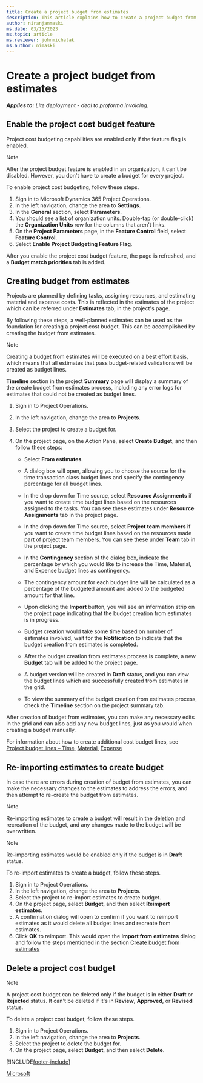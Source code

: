 ```yaml
---
title: Create a project budget from estimates
description: This article explains how to create a project budget from estimates.
author: niranjanmaski
ms.date: 03/15/2023
ms.topic: article
ms.reviewer: johnmichalak
ms.author: nimaski
---
```


# Create a project budget from estimates

**_Applies to:_** _Lite deployment - deal to proforma invoicing._

## Enable the project cost budget feature

Project cost budgeting capabilities are enabled only if the feature flag is enabled.

> [!NOTE]
> After the project budget feature is enabled in an organization, it can't be disabled. However, you don't have to create a budget for every project.

To enable project cost budgeting, follow these steps.

1. Sign in to Microsoft Dynamics 365 Project Operations.
1. In the left navigation, change the area to **Settings**.
1. In the **General** section, select **Parameters**.
1. You should see a list of organization units. Double-tap (or double-click) the **Organization Units** row for the columns that aren't links.
1. On the **Project Parameters** page, in the **Feature Control** field, select **Feature Control**.
1. Select **Enable Project Budgeting Feature Flag**.

After you enable the project cost budget feature, the page is refreshed, and a **Budget match priorities** tab is added.

## Creating budget from estimates

Projects are planned by defining tasks, assigning resources, and estimating material and expense costs. This is reflected in the estimates of the project which can be referred under **Estimates** tab, in the project's page. 

By following these steps, a well-planned estimates can be used as the foundation for creating a project cost budget. This can be accomplished by creating the budget from estimates. 

> [!NOTE]
> Creating a budget from estimates will be executed on a best effort basis, which means that all estimates that pass budget-related validations will be created as budget lines. 
> 
> **Timeline** section in the project **Summary** page will display a summary of the create budget from estimates process, including any error logs for estimates that could not be created as budget lines.

1. Sign in to Project Operations.
1. In the left navigation, change the area to **Projects**.
1. Select the project to create a budget for.
1. On the project page, on the Action Pane, select **Create Budget**, and then follow these steps:

    - Select **From estimates**. 
    
    - A dialog box will open, allowing you to choose the source for the time transaction class budget lines and specify the contingency percentage for all budget lines.
    
    - In the drop down for Time source, select **Resource Assignments** if you want to create time budget lines based on the resources assigned to the tasks. You can see these estimates under **Resource Assignments** tab in the project page. 
    
    - In the drop down for Time source, select **Project team members** if you want to create time budget lines based on the resources made part of project team members. You can see these under **Team** tab in the project page. 
    
    - In the **Contingency** section of the dialog box, indicate the percentage by which you would like to increase the Time, Material, and Expense budget lines as contingency.
    
    - The contingency amount for each budget line will be calculated as a percentage of the budgeted amount and added to the budgeted amount for that line.
    
    - Upon clicking the **Import** button, you will see an information strip on the project page indicating that the budget creation from estimates is in progress.
         
    - Budget creation would take some time based on number of estimates involved, wait for the **Notification** to indicate that the budget creation from estimates is completed.
    
    - After the budget creation from estimates process is complete, a new **Budget** tab will be added to the project page. 
    
    - A budget version will be created in **Draft** status, and you can view the budget lines which are successfully created from estimates in the grid.
    
    - To view the summary of the budget creation from estimates process, check the **Timeline** section on the project summary tab.
    
       
After creation of budget from estimates, you can make any necessary edits in the grid and can also add any new budget lines, just as you would when creating a budget manually.

For information about how to create additional cost budget lines, see [Project budget lines – Time](project-cost-time-budget-line.md), [Material](project-cost-material-budget-line.md), [Expense](project-cost-expense-budget-line.md)


## Re-importing estimates to create budget

In case there are errors during creation of budget from estimates, you can make the necessary changes to the estimates to address the errors, and then attempt to re-create the budget from estimates.

> [!NOTE]
> Re-importing estimates to create a budget will result in the deletion and recreation of the budget, and any changes made to the budget will be overwritten.

> [!NOTE]
> Re-importing estimates would be enabled only if the budget is in **Draft** status.

To re-import estimates to create a budget, follow these steps.

1. Sign in to Project Operations.
1. In the left navigation, change the area to **Projects**.
1. Select the project to re-import estimates to create budget.
1. On the project page, select **Budget**, and then select **Reimport estimates**.
1. A confirmation dialog will open to confirm if you want to reimport estimates as it would delete all budget lines and recreate from estimates.
1. Click **OK** to reimport. This would open the **Import from estimates** dialog and follow the steps mentioned in the section [Create budget from estimates](create-project-budget-from-estimates.md#creating-budget-from-estimates)




## Delete a project cost budget

> [!NOTE]
> A project cost budget can be deleted only if the budget is in either **Draft** or **Rejected** status. It can't be deleted if it's in **Review**, **Approved**, or **Revised** status.

To delete a project cost budget, follow these steps.

1. Sign in to Project Operations.
1. In the left navigation, change the area to **Projects**.
1. Select the project to delete the budget for.
1. On the project page, select **Budget**, and then select **Delete**.

[!INCLUDE[footer-include](../../includes/footer-banner.md)]

[Microsoft](https://www.microsoft.com)

